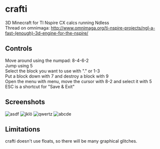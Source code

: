 crafti
======

3D Minecraft for TI Nspire CX calcs running Ndless  
Thread on omnimaga: http://www.omnimaga.org/ti-nspire-projects/ngl-a-fast-(enough)-3d-engine-for-the-nspire/

Controls
--------

Move around using the numpad: 8-4-6-2  
Jump using 5  
Select the block you want to use with "." or 1-3  
Put a block down with 7 and destroy a block with 9  
Open the menu with menu, move the cursor with 8-2 and select it with 5  
ESC is a shortcut for "Save & Exit"

Screenshots
-----------

![asdf](http://img.ourl.ca/crafti_worldgen.png)
![jklö](http://img.ourl.ca/crafti_ores.png)
![qwertz](http://img.ourl.ca/crafti_menu.png)
![abcde](http://img.ourl.ca/crafti_menu2.png)

Limitations
-----------

crafti doesn't use floats, so there will be many graphical glitches.
